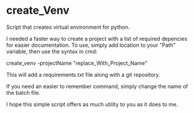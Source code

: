 # create_Venv
Script that creates virtual environment for python. 

I needed a faster way to create a project with a list of required depencies for easier documentation. 
To use, simply add location to your "Path" variable, then use the syntax in cmd:

create_venv -projectName "replace_With_Project_Name"

This will add a requirements.txt file along with a git repository. 

If you need an easier to remember command, simply change the name of the batch file. 

I hope this simple script offers as much utility to you as it does to me. 
